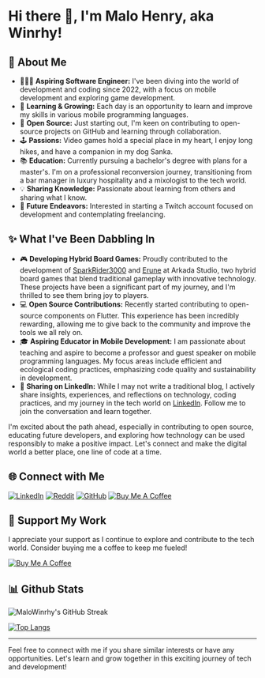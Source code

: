 # Hi there 👋, I'm Malo Henry, aka Winrhy!

## 📃 About Me
- 👨🏻‍💻 **Aspiring Software Engineer:** I've been diving into the world of development and coding since 2022, with a focus on mobile development and exploring game development.
- 🌱 **Learning & Growing:** Each day is an opportunity to learn and improve my skills in various mobile programming languages.
- 🤗 **Open Source:** Just starting out, I'm keen on contributing to open-source projects on GitHub and learning through collaboration.
- 🕹️ **Passions:** Video games hold a special place in my heart, I enjoy long hikes, and have a companion in my dog Sanka.
- 📚 **Education:** Currently pursuing a bachelor's degree with plans for a master's. I'm on a professional reconversion journey, transitioning from a bar manager in luxury hospitality and a mixologist to the tech world.
- 💡 **Sharing Knowledge:** Passionate about learning from others and sharing what I know.
- 🚀 **Future Endeavors:** Interested in starting a Twitch account focused on development and contemplating freelancing.

## ✨ What I've Been Dabbling In
- 🎮 **Developing Hybrid Board Games:** Proudly contributed to the development of [SparkRider3000](#) and [Erune](#) at Arkada Studio, two hybrid board games that blend traditional gameplay with innovative technology. These projects have been a significant part of my journey, and I'm thrilled to see them bring joy to players.
- 💻 **Open Source Contributions:** Recently started contributing to open-source components on Flutter. This experience has been incredibly rewarding, allowing me to give back to the community and improve the tools we all rely on.
- 🎓 **Aspiring Educator in Mobile Development:** I am passionate about teaching and aspire to become a professor and guest speaker on mobile programming languages. My focus areas include efficient and ecological coding practices, emphasizing code quality and sustainability in development.
- 📢 **Sharing on LinkedIn:** While I may not write a traditional blog, I actively share insights, experiences, and reflections on technology, coding practices, and my journey in the tech world on [LinkedIn](https://www.linkedin.com/in/malo-winrhy-henry). Follow me to join the conversation and learn together.

I'm excited about the path ahead, especially in contributing to open source, educating future developers, and exploring how technology can be used responsibly to make a positive impact. Let's connect and make the digital world a better place, one line of code at a time.


## 🌐 Connect with Me
[![LinkedIn](https://img.shields.io/badge/LinkedIn-0077B5?style=for-the-badge&logo=linkedin&logoColor=white)](https://www.linkedin.com/in/malo-winrhy-henry)     [![Reddit](https://img.shields.io/badge/Reddit-Winrhy-orange?style=for-the-badge&logo=reddit&logoColor=white)](https://www.reddit.com/user/Key_Curve_7333/)     [![GitHub](https://img.shields.io/badge/GitHub-100000?style=for-the-badge&logo=github&logoColor=white)](https://github.com/MaloWinrhy)     [![Buy Me A Coffee](https://img.shields.io/badge/Buy%20Me%20A%20Coffee-FFDD00?style=for-the-badge&logo=buy-me-a-coffee&logoColor=black)](https://www.buymeacoffee.com/winrhy)


## 💖 Support My Work
I appreciate your support as I continue to explore and contribute to the tech world. Consider buying me a coffee to keep me fueled!

 [![Buy Me A Coffee](https://www.buymeacoffee.com/assets/img/custom_images/orange_img.png)](https://www.buymeacoffee.com/winrhy)


## 📊 Github Stats
![MaloWinrhy's GitHub Streak](https://github-readme-streak-stats.herokuapp.com/?user=MaloWinrhy&theme=dark&background=000000)

[![Top Langs](https://github-readme-stats.vercel.app/api/top-langs/?username=MaloWinrhy&layout=compact&theme=vision-friendly-dark)](https://github.com/anuraghazra/github-readme-stats)

---

Feel free to connect with me if you share similar interests or have any opportunities. Let's learn and grow together in this exciting journey of tech and development!
